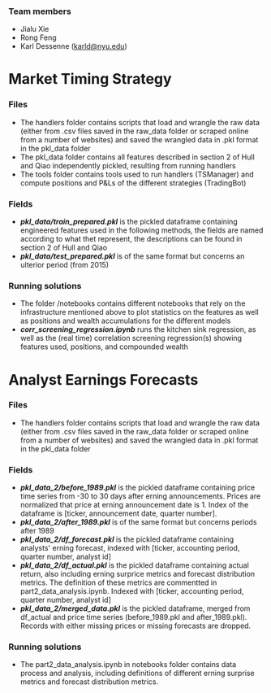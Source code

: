 ### Team members
- Jialu Xie
- Rong Feng
- Karl Dessenne (karld@nyu.edu)

# Market Timing Strategy

### Files 
- The handlers folder contains scripts that load and wrangle the raw data (either from .csv files saved in the raw_data folder or scraped online from a number of websites) and saved the wrangled data in .pkl format in the pkl_data folder
- The pkl_data folder contains all features described in section 2 of Hull and Qiao independently pickled, resulting from running handlers
- The tools folder contains tools used to run handlers (TSManager) and compute positions and P&Ls of the different strategies (TradingBot)


### Fields 
- ***pkl_data/train_prepared.pkl*** is the pickled dataframe containing engineered features used in the following methods, the fields are named according to what thet represent, the descriptions can be found in section 2 of Hull and Qiao
- ***pkl_data/test_prepared.pkl*** is of the same format but concerns an ulterior period (from 2015)

### Running solutions
- The folder /notebooks contains different notebooks that rely on the infrastructure mentioned above to plot statistics on the features as well as positions and wealth accumulations for the different models
- ***corr_screening_regression.ipynb*** runs the kitchen sink regression, as well as the (real time) correlation screening regression(s) showing features used, positions, and compounded wealth


# Analyst Earnings Forecasts

### Files 
- The handlers folder contains scripts that load and wrangle the raw data (either from .csv files saved in the raw_data folder or scraped online from a number of websites) and saved the wrangled data in .pkl format in the pkl_data folder


### Fields 
- ***pkl_data_2/before_1989.pkl*** is the pickled dataframe containing price time series from -30 to 30 days after erning announcements. Prices are normalized that price at erning announcement date is 1. Index of the dataframe is [ticker, announcement date, quarter number].
- ***pkl_data_2/after_1989.pkl*** is of the same format but concerns periods after 1989
- ***pkl_data_2/df_forecast.pkl*** is the pickled dataframe containing analysts' erning forecast, indexed with [ticker, accounting period, quarter number, analyst id]
- ***pkl_data_2/df_actual.pkl*** is the pickled dataframe containing actual return, also including erning surprice metrics and forecast distribution metrics. The definition of these metrics are commentted in part2_data_analysis.ipynb. Indexed with [ticker, accounting period, quarter number, analyst id]
- ***pkl_data_2/merged_data.pkl*** is the pickled dataframe, merged from df_actual and price time series (before_1989.pkl and after_1989.pkl). Records with either missing prices or missing forecasts are dropped.

### Running solutions
- The part2_data_analysis.ipynb in notebooks folder contains data process and analysis, including definitions of different erning surprise metrics and forecast distribution metrics.
